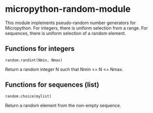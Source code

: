 # micropython-random-module
This module implements pseudo-random number generators for Micropython. For integers, there is uniform selection from a range. For sequences, there is uniform selection of a random element.

## Functions for integers

    random.randint(Nmin, Nmax)

Return a random integer N such that Nmin <= N <= Nmax.
    
## Functions for sequences (list)

    random.choice(mylist)

Return a random element from the non-empty sequence.
